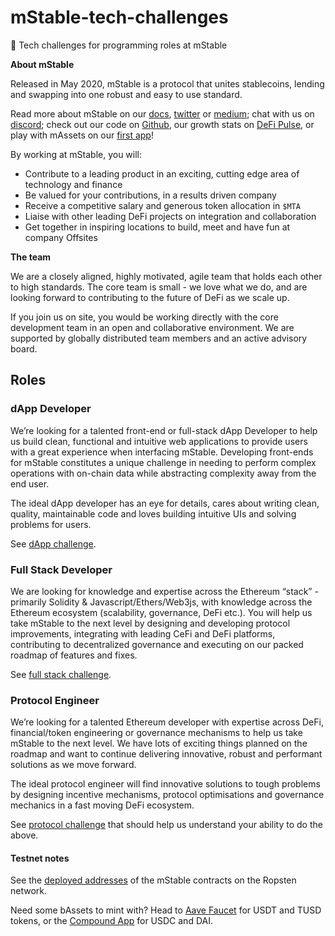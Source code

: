 # mStable-tech-challenges

🧩 Tech challenges for programming roles at mStable

**About mStable**

Released in May 2020, mStable is a protocol that unites stablecoins, lending and swapping into one robust and easy to use standard.

Read more about mStable on our [docs](https://docs.mstable.org/), [twitter](https://twitter.com/mstable_) or [medium](https://medium.com/mstable); chat with us on [discord](https://discord.com/invite/pgCVG7e); check out our code on [Github](https://github.com/mstable), our growth stats on [DeFi Pulse](https://defipulse.com/mstable), or play with mAssets on our [first app](https://app.mstable.org/)!

By working at mStable, you will:

- Contribute to a leading product in an exciting, cutting edge area of technology and finance
- Be valued for your contributions, in a results driven company
- Receive a competitive salary and generous token allocation in `$MTA`
- Liaise with other leading DeFi projects on integration and collaboration
- Get together in inspiring locations to build, meet and have fun at company Offsites

**The team**

We are a closely aligned, highly motivated, agile team that holds each other to high standards. The core team is small - we love what we do, and are looking forward to contributing to the future of DeFi as we scale up.

If you join us on site, you would be working directly with the core development team in an open and collaborative environment. We are supported by globally distributed team members and an active advisory board.

## Roles

### dApp Developer

We’re looking for a talented front-end or full-stack dApp Developer to help us build clean, functional and intuitive web applications to provide users with a great experience when interfacing mStable. Developing front-ends for mStable constitutes a unique challenge in needing to perform complex operations with on-chain data while abstracting complexity away from the end user.

The ideal dApp developer has an eye for details, cares about writing clean, quality, maintainable code and loves building intuitive UIs and solving problems for users.

See [dApp challenge](./dapp-developer/README.md).

### Full Stack Developer

We are looking for knowledge and expertise across the Ethereum “stack” - primarily Solidity & Javascript/Ethers/Web3js, with knowledge across the Ethereum ecosystem (scalability, governance, DeFi etc.). You will help us take mStable to the next level by designing and developing protocol improvements, integrating with leading CeFi and DeFi platforms, contributing to decentralized governance and executing on our packed roadmap of features and fixes.

See [full stack challenge](./full-stack/README.md).

### Protocol Engineer

We’re looking for a talented Ethereum developer with expertise across DeFi, financial/token engineering or governance mechanisms to help us take mStable to the next level. We have lots of exciting things planned on the roadmap and want to continue delivering innovative, robust and performant solutions as we move forward.

The ideal protocol engineer will find innovative solutions to tough problems by designing incentive mechanisms, protocol optimisations and governance mechanics in a fast moving DeFi ecosystem.

See [protocol challenge](./protocol-developer/README.md) that should help us understand your ability to do the above.

#### Testnet notes

See the [deployed addresses](https://docs.mstable.org/protocol/deployed-addresses) of the mStable contracts on the Ropsten network.

Need some bAssets to mint with? Head to [Aave Faucet](https://testnet.aave.com/faucet) for USDT and TUSD tokens, or the [Compound App](https://app.compound.finance/Asset/cUSDC) for USDC and DAI.
